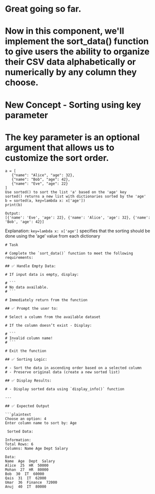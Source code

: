 # Great going so far.

# Now in this component, we'll implement the sort_data() function to give users the ability to organize their CSV data alphabetically or numerically by any column they choose.

# New Concept - Sorting using key parameter

# The key parameter is an optional argument that allows us to customize the sort order.

 ```plaintext
a = [
    {"name": "Alice", "age": 32},
    {"name": "Bob", "age": 42},
    {"name": "Eve", "age": 22}
]
Use sorted() to sort the list 'a' based on the 'age' key
sorted() returns a new list with dictionaries sorted by the 'age'
b = sorted(a, key=lambda x: x['age'])
print(b)
```
```plaintext
Output:
[{'name': 'Eve', 'age': 22}, {'name': 'Alice', 'age': 32}, {'name': 'Bob', 'age': 42}]
```

Explanation: `key=lambda x: x['age']` specifies that the sorting should be done using the ‘age’ value from each dictionary
```
# Task

# Complete the `sort_data()` function to meet the following requirements:

## ✅ Handle Empty Data:

# If input data is empty, display:

# ```
# No data available.
# ```

# Immediately return from the function

## ✅ Prompt the user to:

# Select a column from the available dataset

# If the column doesn’t exist - Display:

# ```
# Invalid column name!
# ```

# Exit the function

## ✅ Sorting Logic:

# - Sort the data in ascending order based on a selected column
# - Preserve original data (create a new sorted list)

## ✅ Display Results:

# - Display sorted data using `display_info()` function

---

## ✅ Expected Output

```plaintext
Choose an option: 4
Enter column name to sort by: Age

 Sorted Data:

Information:
Total Rows: 6
Columns: Name Age Dept Salary 

Data:
Name  Age  Dept  Salary  
Alice  25  HR  50000  
Mohan  27  HR  80000  
Bob  30  IT  60000  
Qais  31  IT  62000  
Umar  36  Finance  72000  
Anuj  40  IT  80000  
